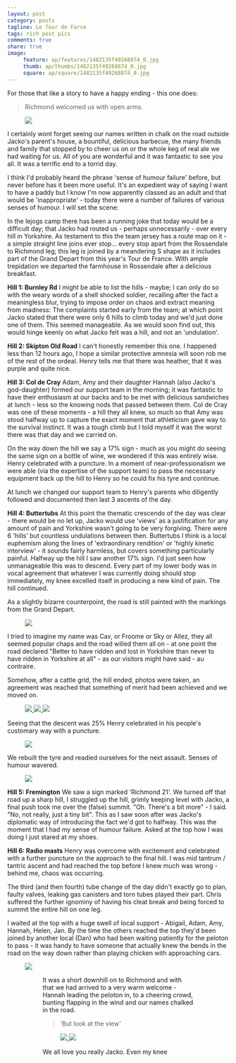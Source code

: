 ```yaml
---
layout: post
category: posts
tagline: Le Tour de Farce
tags: rich post pics
comments: true
share: true
image: 
     feature: ap/features/1482135f49268874_0.jpg
     thumb: ap/thumbs/1482135f49268874_0.jpg
     square: ap/square/1482135f49268874_0.jpg
---
```

For those that like a story to have a happy ending - this one does:

> Richmond welcomed us with open arms.

<figure>
<a href="/images/ap/standard/1482135f49268874_0.jpg">
<img src="/images/ap/standard/1482135f49268874_0.jpg">
</a></figure>

I certainly wont forget seeing
our names written in chalk on the road outside Jacko's parent's house,
a bountiful, delicious barbecue, the many friends and family that
stopped by to cheer us on or the whole keg of real ale we had waiting
for us. All of you are wonderful and it was fantastic to see you all.
It was a terrific end to a torrid day.

I think I'd probably heard the phrase 'sense of humour failure'
before, but never before has it been more useful. It's an expedient
way of saying I want to have a paddy but I know I'm now apparently
classed as an adult and that would be 'inappropriate' - today there
were a number of failures of various senses of humour. I will set the
scene:

In the lejogs camp there has been a running joke that today would be a
difficult day; that Jacko had routed us - perhaps unnecessarily - over
every hill in Yorkshire. As testament to this the team jersey has a
route map on it - a simple straight line joins ever stop... every stop
apart from the Rossendale to Richmond leg; this leg is joined by a
meandering S shape as it includes part of the Grand Depart from this
year's Tour de France. With ample trepidation we departed the
farmhouse in Rossendale after a delicious breakfast.

**Hill 1: Burnley Rd**
I might be able to list the hills - maybe; I can only do so with the
weary words of a shell shocked soldier, recalling after the fact a
meaningless blur, trying to impose order on chaos and extract meaning
from madness: The complaints started early from the team; at which
point Jacko stated that there were only 6 hills to climb today and
we'd just done one of them. This seemed manageable. As we would soon
find out, this would hinge keenly on what Jacko felt was a hill, and
not an 'undulation'.

**Hill 2: Skipton Old Road**
I can't honestly remember this one. I happened less than 12 hours ago,
I hope a similar protective amnesia will soon rob me of the rest of
the ordeal. Henry tells me that there was heather, that it was purple
and quite nice.

**Hill 3: Col de Cray**
Adam, Amy and their daughter Hannah (also Jacko's god-daughter) formed
our support team in the morning; it was fantastic to have their
enthusiasm at our backs and to be met with delicious sandwiches at
lunch - less so the knowing nods that passed between them. Col de Cray
was one of these moments - a hill they all knew, so much so that Amy
was stood halfway up to capture the exact moment that athleticism gave
way to the survival instinct. It was a tough climb but I told myself
it was the worst there was that day and we carried on.

On the way down the hill we say a 17% sign - much as you might do
seeing the same sign on a bottle of wine, we wondered if this was
entirely wise. Henry celebrated with a puncture. In a moment of
near-professionalism we were able (via the expertise of the support
team) to pass the necessary equipment back up the hill to Henry so he
could fix his tyre and continue.

At lunch we changed our support team to Henry's parents who diligently
followed and documented then last 3 ascents of the day.

**Hill 4: Buttertubs**
At this point the thematic crescendo of the day was clear - there
would be no let up, Jacko would use 'views' as a justification for any
amount of pain and Yorkshire wasn't going to be very forgiving. There
were 6 'hills' but countless undulations between then. Buttertubs I
think is a local euphemism along the lines of 'extraordinary
rendition' or 'highly kinetic interview' - it sounds fairly harmless,
but covers something particularly painful.
Halfway up the hill I saw another 17% sign. I'd just seen how
unmanageable this was to descend. Every part of my lower body was in
vocal agreement that whatever I was currently doing should stop
immediately, my knee excelled itself in producing a new kind of pain.
The hill continued.

As a slightly bizarre counterpoint, the road is still painted with the
markings from the Grand Depart. 

<figure>
<a href="/images/ap/standard/1482135f49268874_9.jpg">
<img src="/images/ap/standard/1482135f49268874_9.jpg">
</a>
</figure>

I tried to imagine my name was Cav, or
Froome or Sky or Allez, they all seemed popular chaps and the road
willed them all on - at one point the road declared "Better to have
ridden and lost in Yorkshire than never to have ridden in Yorkshire at
all" - as our visitors might have said - au contraire.

Somehow, after a cattle grid, the hill ended, photos were taken, an
agreement was reached that something of merit had been achieved and we
moved on.

<figure class = "third">
<a href="/images/ap/standard/1482135f49268874_3.jpg">
<img src="/images/ap/standard/1482135f49268874_3.jpg">
</a><a href="/images/ap/standard/1482135f49268874_4.jpg">
<img src="/images/ap/standard/1482135f49268874_4.jpg">
</a><a href="/images/ap/standard/1482135f49268874_5.jpg">
<img src="/images/ap/standard/1482135f49268874_5.jpg">
</a>
</figure>

Seeing that the descent was 25% Henry celebrated in his people's
customary way with a puncture.

<figure>
<a href="/images/ap/standard/1482135f49268874_2.jpg">
<img src="/images/ap/standard/1482135f49268874_2.jpg">
</a>
</figure>

We rebuilt the tyre and readied
ourselves for the next assault. Senses of humour wavered.

<figure>
<a href="/images/ap/standard/1482135f49268874_7.jpg">
<img src="/images/ap/standard/1482135f49268874_7.jpg">
</a></figure>

**Hill 5: Fremington**
We saw a sign marked 'Richmond 21'. We turned off that road up a sharp
hill, I struggled up the hill, grimly keeping level with Jacko, a
final push took me over the (false) summit. "Oh. There's a bit more" -
I said. "No, not really, just a tiny bit". This as I saw soon after
was Jacko's diplomatic way of introducing the fact we'd got to
halfway. This was the moment that I had my sense of humour failure.
Asked at the top how I was doing I just stared at my shoes.

**Hill 6: Radio masts**
Henry was overcome with excitement and celebrated with a further
puncture on the approach to the final hill. I was mid tantrum /
tantric ascent and had reached the top before I knew much was wrong -
behind me, chaos was occurring.

The third (and then fourth) tube change of the day didn't exactly go
to plan, faulty valves, leaking gas canisters and torn tubes played
their part. Chris suffered the further ignominy of having his cleat
break and being forced to summit the entire hill on one leg.

I waited at the top with a huge swell of local support - Abigail,
Adam, Amy, Hannah, Helen, Jan. By the time the others reached the top
they'd been joined by another local (Dan) who had been waiting
patiently for the peloton to pass - it was handy to have someone that
actually knew the bends in the road on the way down rather than
playing chicken with approaching cars.

<figure>
<a href="/images/ap/standard/1482135f49268874_1.jpg">
<img src="/images/ap/standard/1482135f49268874_1.jpg">
</a>
<figure>

It was a short downhill on to Richmond and with that we had arrived to
a very warm welcome - Hannah leading the peloton in, to a cheering
crowd, bunting flapping in the wind and our names chalked in the road.

> 'But look at the view'

<figure class="half">
<a href="/images/ap/standard/1482135f49268874_6.jpg">
<img src="/images/ap/standard/1482135f49268874_6.jpg">
</a><a href="/images/ap/standard/1482135f49268874_8.jpg">
<img src="/images/ap/standard/1482135f49268874_8.jpg">
</a></figure>

We all love you really Jacko. Even my knee
